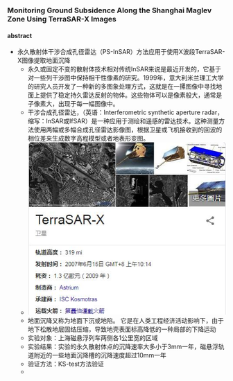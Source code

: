 ### Monitoring Ground Subsidence Along the Shanghai Maglev Zone Using TerraSAR-X Images

#### abstract
  - 永久散射体干涉合成孔径雷达（PS-InSAR）方法应用于使用X波段TerraSAR-X图像提取地面沉降
    - 永久或固定不变的散射体技术相对传统InSAR来说是最近开发的，它基于对一些列干涉图中保持相干性像素的研究。1999年，意大利米兰理工大学的研究人员开发了一种新的多图象处理方式，这就是在一摞图像中寻找地面上提供了稳定持久雷达反射的物体。这些物体可以是像素般大，通常是子像素大，出现于每一幅图像中。
    - 干涉合成孔径雷达，（英语：Interferometric synthetic aperture radar，缩写：InSAR或IfSAR）是一种应用于测绘和遥感的雷达技术。这种测量方法使用两幅或多幅合成孔径雷达影像图，根据卫星或飞机接收到的回波的相位差来生成数字高程模型或者地表形变图。
    - ![](/assets/1.jpg)
    - 地面沉降又称为地面下沉或地陷。 它是在人类工程经济活动影响下，由于地下松散地层固结压缩，导致地壳表面标高降低的一种局部的下降运动
    - 实验对象：上海磁悬浮列车两侧各1公里宽的区域
    - 实验结果：实验的永久散射体点的沉降速率大多小于3mm一年，磁悬浮轨道附近的一些地面沉降槽的沉降速度超过10mm一年
    - 验证方法：KS-test方法验证
    - 
